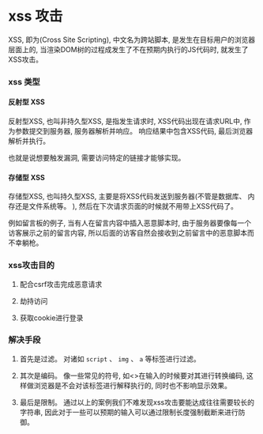 # xss 攻击

XSS, 即为(Cross Site Scripting), 中文名为跨站脚本, 是发生在目标用户的浏览器层面上的, 当渲染DOM树的过程成发生了不在预期内执行的JS代码时, 就发生了XSS攻击。 

### xss 类型

#### 反射型 XSS

反射型XSS, 也叫非持久型XSS, 是指发生请求时, XSS代码出现在请求URL中, 作为参数提交到服务器, 服务器解析并响应。 响应结果中包含XSS代码, 最后浏览器解析并执行。 

也就是说想要触发漏洞, 需要访问特定的链接才能够实现。 

#### 存储型 XSS

存储型XSS, 也叫持久型XSS, 主要是将XSS代码发送到服务器(不管是数据库、 内存还是文件系统等。 ), 然后在下次请求页面的时候就不用带上XSS代码了。 

例如留言板的例子, 当有人在留言内容中插入恶意脚本时, 由于服务器要像每一个访客展示之前的留言内容, 所以后面的访客自然会接收到之前留言中的恶意脚本而不幸躺枪。 

### xss攻击目的

1. 配合csrf攻击完成恶意请求

2. 劫持访问

3. 获取cookie进行登录

### 解决手段

1. 首先是过滤。 对诸如 `script` 、 `img` 、 `a` 等标签进行过滤。 

2. 其次是编码。 像一些常见的符号, 如<>在输入的时候要对其进行转换编码, 这样做浏览器是不会对该标签进行解释执行的, 同时也不影响显示效果。 

3. 最后是限制。 通过以上的案例我们不难发现xss攻击要能达成往往需要较长的字符串, 因此对于一些可以预期的输入可以通过限制长度强制截断来进行防御。 

